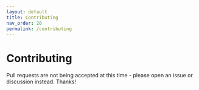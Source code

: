 ```yaml
---
layout: default
title: Contributing
nav_order: 20
permalink: /contributing
---
```


# Contributing

Pull requests are not being accepted at this time - please open an issue or discussion instead. Thanks!